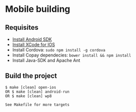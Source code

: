 # Mobile building

## Requisites
* [Install Android SDK](https://developer.android.com/sdk/installing/index.html?pkg=tools)
* [Install XCode for IOS](https://itunes.apple.com/en/app/xcode/id497799835?mt=12)
* Install Cordova: ``sudo npm install -g cordova``
* Install Copay dependecies: ``bower install && npm install``
* Install Java-SDK and Apache Ant

## Build the project

    $ make [clean] open-ios
    OR $ make [clean] android-run
    OR $ make [clean] wp8

    See Makefile for more targets


